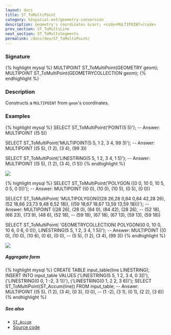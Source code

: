 ```yaml
---
layout: docs
title: ST_ToMultiPoint
category: h2spatial-ext/geometry-conversion
description: Geometry's coordinates &rarr; <code>MULTIPOINT</code>
prev_section: ST_ToMultiLine
next_section: ST_ToMultiSegments
permalink: /docs/dev/ST_ToMultiPoint/
---
```


### Signature

{% highlight mysql %}
MULTIPOINT ST_ToMultiPoint(GEOMETRY geom);
MULTIPOINT ST_ToMultiPoint(GEOMETRYCOLLECTION geom);
{% endhighlight %}

### Description

Constructs a `MULTIPOINT` from `geom`'s coordinates.

### Examples

{% highlight mysql %}
SELECT ST_ToMultiPoint('POINT(5 5)');
-- Answer: MULTIPOINT ((5 5))

SELECT ST_ToMultiPoint('MULTIPOINT(5 5, 1 2, 3 4, 99 3)');
-- Answer: MULTIPOINT ((5 5), (1 2), (3 4), (99 3))

SELECT ST_ToMultiPoint('LINESTRING(5 5, 1 2, 3 4, 1 5)');
-- Answer: MULTIPOINT ((5 5), (1 2), (3 4), (1 5))
{% endhighlight %}

<img class="displayed" src="../ST_ToMultiPoint1.png"/>

{% highlight mysql %}
SELECT ST_ToMultiPoint('POLYGON ((0 0, 10 0, 10 5, 0 5, 0 0))');
-- Answer: MULTIPOINT ((0 0), (10 0), (10 5), (0 5), (0 0))

SELECT ST_ToMultiPoint(
    'MULTIPOLYGON(((28 26,28 0,84 0,84 42,28 26),
                   (52 18,66 23,73 9,48 6,52 18)), 
                  ((59 18,67 18,67 13,59 13,59 18)))');
-- Answer: MULTIPOINT ((28 26), (28 0), (84 0), (84 42), (28 26), 
--                     (52 18), (66 23), (73 9), (48 6), (52 18),
--                     (59 18), (67 18), (67 13), (59 13), (59 18))

SELECT ST_ToMultiPoint(
    'GEOMETRYCOLLECTION(
       POLYGON((0 0, 10 0, 10 6, 0 6, 0 0)), 
       LINESTRING(5 5, 1 2, 3 4, 1 5))');
-- Answer: MULTIPOINT ((0 0), (10 0), (10 6), (0 6), (0 0), 
--                     (5 5), (1 2), (3 4), (99 3))
{% endhighlight %}

<img class="displayed" src="../ST_ToMultiPoint2.png"/>

##### Aggregate form

{% highlight mysql %}
CREATE TABLE input_table(line LINESTRING);
INSERT INTO input_table VALUES 
    ('LINESTRING(5 5, 1 2, 3 4, 0 3))'), 
    ('LINESTRING(0 0, 1 -2, 3 1))'), 
    ('LINESTRING(0 1, 2 2, 3 6))');
SELECT ST_ToMultiPoint(ST_Accum(line)) FROM input_table;
-- Answer: MULTIPOINT ((5 5), (1 2), (3 4), (0 3), (0 0), 
--                     (1 -2), (3 1), (0 1), (2 2), (3 6))
{% endhighlight %}

##### See also

* [`ST_Accum`](../ST_Accum)
* <a href="https://github.com/irstv/H2GIS/blob/master/h2spatial-ext/src/main/java/org/h2gis/h2spatialext/function/spatial/convert/ST_ToMultiPoint.java" target="_blank">Source code</a>
